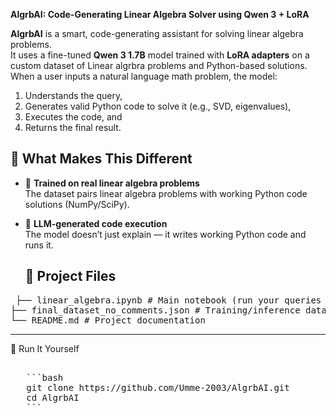 **AlgrbAI:  Code-Generating Linear Algebra Solver using Qwen 3 + LoRA**

**AlgrbAI** is a smart, code-generating assistant for solving linear algebra problems.  
It uses a fine-tuned **Qwen 3 1.7B** model trained with **LoRA adapters** on a custom dataset of Linear algrbra problems and Python-based solutions.
When a user inputs a natural language math problem, the model:
1. Understands the query,
2. Generates valid Python code to solve it (e.g., SVD, eigenvalues),
3. Executes the code, and
4. Returns the final result.
   
## 🧠 What Makes This Different

- 🧾 **Trained on real linear algebra problems**  
  The dataset pairs linear algebra problems with working Python code solutions (NumPy/SciPy).

- 🤖 **LLM-generated code execution**  
  The model doesn’t just explain — it writes working Python code and runs it.

  ## 📂 Project Files
<pre> ├── linear_algebra.ipynb # Main notebook (run your queries here) 
├── final_dataset_no_comments.json # Training/inference dataset
└── README.md # Project documentation </pre>
---------------------------------------------------------------------------------------------------------------------------------------------------------------------------------------------------------------------
🚀 Run It Yourself
<pre> 
   ```bash 
   git clone https://github.com/Umme-2003/AlgrbAI.git 
   cd AlgrbAI 
   ``` </pre>
